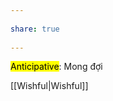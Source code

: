 ---  
share: true  
---  
<mark class="hltr-celeste">Anticipative</mark>: Mong đợi  
[[Wishful|Wishful]]